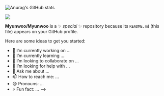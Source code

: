 ![Anurag's GitHub stats](https://github-readme-stats.vercel.app/api?username=Myunwoo&show_icons=true&theme=default)

<a href="버튼을 눌렀을 때 이동할 링크" target="_blank"><img src="https://simpleicons.org/icons/velog.svg?style=flat&logo=appveyot&logoColor=#20C997"/></a>

**Myunwoo/Myunwoo** is a ✨ _special_ ✨ repository because its `README.md` (this file) appears on your GitHub profile.

Here are some ideas to get you started:

- 🔭 I’m currently working on ...
- 🌱 I’m currently learning ...
- 👯 I’m looking to collaborate on ...
- 🤔 I’m looking for help with ...
- 💬 Ask me about ...
- 📫 How to reach me: ...
- 😄 Pronouns: ...
- ⚡ Fun fact: ...
-->
